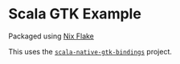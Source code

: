 # Scala GTK Example

Packaged using <a href="https://nixos.org/manual/nix/stable/command-ref/new-cli/nix3-flake">Nix Flake</a>

This uses the <a href="https://github.com/sideeffffect/scala-native-gtk-bindings">`scala-native-gtk-bindings`</a>
project.
